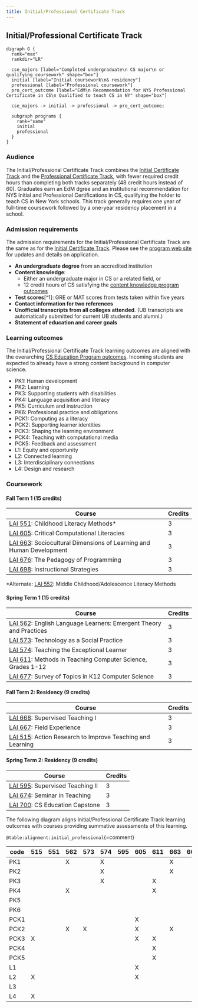 ```yaml
---
title: Initial/Professional Certificate Track
---
```


## Initial/Professional Certificate Track

```{.graphviz caption="The Initial/Professional Certificate Track"}
digraph G {
  rank="max"
  rankdir="LR"

  cse_majors [label="Completed undergraduate\n CS major\n or qualifying coursework" shape="box"]
  initial [label="Initial coursework\n& residency"]
  professional [label="Professional coursework"]
  pro_cert_outcome [label="EdM\n Recommendation for NYS Professional Certificate in CS\n Qualified to teach CS in NY" shape="box"]

  cse_majors -> initial -> professional -> pro_cert_outcome;

  subgraph programs {
    rank="same"
    initial
    professional
  }
}
```

### Audience

The Initial/Professional Certificate Track combines the 
[Initial Certificate Track](#initial-certificate-track) and the 
[Professional Certificate Track](#professional-certificate-track), 
with fewer required credit hours than completing both tracks separately 
(48 credit hours instead of 60). Graduates earn an EdM dgree and 
an institutional recommendation for NYS Initial and Professional Certifications 
in CS, qualifying the holder to teach CS in New York schools. This track generally requires 
one year of full-time coursework followed by a one-year residency placement in a school.

### Admission requirements

The admission requirements for the Initial/Professional Certificate Track are the same 
as for the [Initial Certificate Track](#initial-certificate-track). 
Please see the [program web site](#TODO) for updates and details on application. 

- **An undergraduate degree** from an accredited institution
- **Content knowledge**:
  - Either an undergraduate major in CS or a related field, or 
  - 12 credit hours of CS satisfying the [content knowledge program outcomes](#cs-content-knowledge)
- **Test scores**[^1]: GRE or MAT scores from tests taken within five years
- **Contact information for two references**
- **Unofficial transcripts from all colleges attended**. (UB transcripts are automatically submitted for current UB students and alumni.)
- **Statement of education and career goals**

### Learning outcomes

The Initial/Professional Certificate Track learning outcomes are aligned with the overarching 
[CS Education Program outcomes](#program-outcomes). Incoming students are expected to 
already have a strong content background in computer science.

 - PK1: Human development
 - PK2: Learning
 - PK3: Supporting students with disabilities
 - PK4: Language acquisition and literacy
 - PK5: Curriculum and instruction
 - PK6: Professional practice and obligations
 - PCK1: Computing as a literacy
 - PCK2: Supporting learner identities
 - PCK3: Shaping the learning environment
 - PCK4: Teaching with computational media
 - PCK5: Feedback and assessment
 - L1: Equity and opportunity
 - L2: Connected learning
 - L3: Interdisciplinary connections
 - L4: Design and research

### Coursework

#### Fall Term 1 (15 credits)

| Course                                                                          | Credits |
| ------------------------------------------------------------------------------- | ------- |
| [LAI 551](#lai-551): Childhood Literacy Methods*                                | 3       |
| [LAI 605](#lai-605): Critical Computational Literacies                          | 3       |
| [LAI 663](#lai-663): Sociocultural Dimensions of Learning and Human Development | 3       |
| [LAI 676](#lai-676): The Pedagogy of Programming                                | 3       |
| [LAI 698](#lai-698): Instructional Strategies                                   | 3       |

*Alternate: [LAI 552](#lai-552): Middle Childhood/Adolescence Literacy Methods

#### Spring Term 1 (15 credits)

| Course                                                                        | Credits |
| ----------------------------------------------------------------------------- | ------- |
| [LAI 562](#lai-562): English Language Learners: Emergent Theory and Practices | 3       |
| [LAI 573](#lai-573): Technology as a Social Practice                          | 3       |
| [LAI 574](#lai-574): Teaching the Exceptional Learner                         | 3       |
| [LAI 611](#lai-611): Methods in Teaching Computer Science, Grades 1-12        | 3       |
| [LAI 677](#lai-677): Survey of Topics in K12 Computer Science                 | 3       |

#### Fall Term 2: Residency (9 credits)

| Course                                                                 | Credits |
| ---------------------------------------------------------------------- | ------- |
| [LAI 668](#lai-668): Supervised Teaching I                             | 3       |
| [LAI 667](#lai-667): Field Experience                                  | 3       |
| [LAI 515](#lai-515): Action Research to Improve Teaching and Learning  | 3       |

#### Spring Term 2: Residency (9 credits)

| Course                                                                 | Credits |
| ---------------------------------------------------------------------- | ------- |
| [LAI 595](#lai-595): Supervised Teaching II                            | 3       |
| [LAI 674](#lai-674): Seminar in Teaching                               | 3       |
| [LAI 700](#lai-700): CS Education Capstone                             | 3       |

The following diagram aligns Initial/Professional Certificate Track learning outcomes with courses 
providing summative assessments of this learning.

` @table:alignment:initial_professional `{=comment}

| code   | 515   | 551   | 562   | 573   | 574   | 595   | 605   | 611   | 663   | 667   | 668   | 674   | 676   | 677   | 698   | 700   |
|--------|-------|-------|-------|-------|-------|-------|-------|-------|-------|-------|-------|-------|-------|-------|-------|-------|
| PK1    |       |       | X     |       | X     |       |       |       | X     |       |       |       |       |       |       |       |
| PK2    |       |       |       |       | X     |       |       |       | X     |       |       |       |       |       |       |       |
| PK3    |       |       |       |       | X     |       |       | X     |       |       |       |       |       |       |       |       |
| PK4    |       |       | X     |       |       |       |       | X     |       |       |       |       |       |       |       |       |
| PK5    |       |       |       |       |       |       |       |       |       |       |       |       |       |       | X     |       |
| PK6    |       |       |       |       |       |       |       |       |       |       |       |       |       |       | X     |       |
| PCK1   |       |       |       |       |       |       | X     |       |       |       |       |       |       |       |       |       |
| PCK2   |       |       | X     | X     |       |       | X     |       | X     |       |       |       | X     |       |       |       |
| PCK3   | X     |       |       |       |       |       | X     | X     |       |       |       |       |       |       |       |       |
| PCK4   |       |       |       |       |       |       |       | X     |       |       |       |       | X     |       |       |       |
| PCK5   |       |       |       |       |       |       |       | X     |       |       |       |       | X     |       |       |       |
| L1     |       |       |       |       |       |       | X     |       |       |       |       |       |       |       |       | X     |
| L2     | X     |       |       |       |       |       | X     |       |       |       |       |       | X     |       |       | X     |
| L3     |       |       |       |       |       |       |       |       |       |       |       |       |       | X     |       | X     |
| L4     | X     |       |       |       |       |       |       |       |       |       |       |       |       | X     |       | X     |
